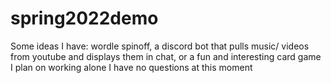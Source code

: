 # spring2022demo


Some ideas I have: wordle spinoff, a discord bot that pulls music/ videos from youtube and displays them in chat, or a fun and interesting card game
I plan on working alone
I have no questions at this moment
